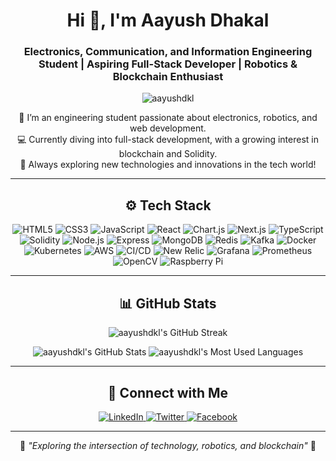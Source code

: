 <!-- Header -->
<h1 align="center">Hi 👋, I'm Aayush Dhakal</h1>
<h3 align="center">Electronics, Communication, and Information Engineering Student | Aspiring Full-Stack Developer | Robotics & Blockchain Enthusiast</h3>

<p align="center">
  <img src="https://komarev.com/ghpvc/?username=aayushdkl&label=Profile%20views&color=0e75b6&style=flat" alt="aayushdkl" /> 
</p>

<!-- About Section -->
<p align="center">
  🌱 I’m an engineering student passionate about electronics, robotics, and web development.<br/>
  💻 Currently diving into full-stack development, with a growing interest in blockchain and Solidity.<br/>
  🚀 Always exploring new technologies and innovations in the tech world!
</p>

---

<!-- Skills Section -->
<h2 align="center">⚙️ Tech Stack</h2>
<p align="center">
  <!-- Languages and Frontend -->
  <img src="https://img.shields.io/badge/HTML5-E34F26?style=for-the-badge&logo=html5&logoColor=white" alt="HTML5" />
  <img src="https://img.shields.io/badge/CSS3-1572B6?style=for-the-badge&logo=css3&logoColor=white" alt="CSS3" />
  <img src="https://img.shields.io/badge/JavaScript-F7DF1E?style=for-the-badge&logo=javascript&logoColor=black" alt="JavaScript" />
  <img src="https://img.shields.io/badge/React-61DAFB?style=for-the-badge&logo=react&logoColor=black" alt="React" />
  <img src="https://img.shields.io/badge/Chart.js-FF6384?style=for-the-badge&logo=chart.js&logoColor=white" alt="Chart.js" />
  <img src="https://img.shields.io/badge/Next.js-000000?style=for-the-badge&logo=next.js&logoColor=white" alt="Next.js" />
  <img src="https://img.shields.io/badge/TypeScript-007ACC?style=for-the-badge&logo=typescript&logoColor=white" alt="TypeScript" />
  <img src="https://img.shields.io/badge/Solidity-363636?style=for-the-badge&logo=solidity&logoColor=white" alt="Solidity" />
  
  <!-- Backend and Database -->
  <img src="https://img.shields.io/badge/Node.js-339933?style=for-the-badge&logo=node.js&logoColor=white" alt="Node.js" />
  <img src="https://img.shields.io/badge/Express-000000?style=for-the-badge&logo=express&logoColor=white" alt="Express" />
  <img src="https://img.shields.io/badge/MongoDB-47A248?style=for-the-badge&logo=mongodb&logoColor=white" alt="MongoDB" />
  <img src="https://img.shields.io/badge/Redis-DC382D?style=for-the-badge&logo=redis&logoColor=white" alt="Redis" />
  <img src="https://img.shields.io/badge/Kafka-231F20?style=for-the-badge&logo=apache-kafka&logoColor=white" alt="Kafka" />

  <!-- DevOps and Cloud -->
  <img src="https://img.shields.io/badge/Docker-2496ED?style=for-the-badge&logo=docker&logoColor=white" alt="Docker" />
  <img src="https://img.shields.io/badge/Kubernetes-326CE5?style=for-the-badge&logo=kubernetes&logoColor=white" alt="Kubernetes" />
  <img src="https://img.shields.io/badge/Amazon_AWS-232F3E?style=for-the-badge&logo=amazon-aws&logoColor=white" alt="AWS" />
  <img src="https://img.shields.io/badge/GitHub%20Actions-2088FF?style=for-the-badge&logo=github-actions&logoColor=white" alt="CI/CD" />
  
  <!-- Monitoring and IoT -->
  <img src="https://img.shields.io/badge/New%20Relic-008C99?style=for-the-badge&logo=new-relic&logoColor=white" alt="New Relic" />
  <img src="https://img.shields.io/badge/Grafana-F46800?style=for-the-badge&logo=grafana&logoColor=white" alt="Grafana" />
  <img src="https://img.shields.io/badge/Prometheus-E6522C?style=for-the-badge&logo=prometheus&logoColor=white" alt="Prometheus" />
  
  <!-- Miscellaneous -->
  <img src="https://img.shields.io/badge/OpenCV-5C3EE8?style=for-the-badge&logo=opencv&logoColor=white" alt="OpenCV" />
  <img src="https://img.shields.io/badge/Raspberry%20Pi-A22846?style=for-the-badge&logo=raspberry-pi&logoColor=white" alt="Raspberry Pi" />
</p>

---

<!-- GitHub Stats and Streaks -->
<h2 align="center">📊 GitHub Stats</h2>
<p align="center">
  <img src="https://github-readme-streak-stats.herokuapp.com/?user=aayushdkl&theme=highcontrast&hide_border=true" alt="aayushdkl's GitHub Streak" />
</p>
<p align="center">
  <img src="https://github-readme-stats.vercel.app/api?username=aayushdkl&show_icons=true&theme=highcontrast&hide_border=true" alt="aayushdkl's GitHub Stats" />
  <img src="https://github-readme-stats.vercel.app/api/top-langs/?username=aayushdkl&layout=compact&theme=highcontrast&hide_border=true" alt="aayushdkl's Most Used Languages" />
</p>

---

<!-- Connect with Me Section -->
<h2 align="center">🔗 Connect with Me</h2>
<p align="center">
  <a href="https://www.linkedin.com/in/aayushdhakal1/" target="_blank">
    <img src="https://img.shields.io/badge/LinkedIn-0077B5?style=for-the-badge&logo=linkedin&logoColor=white" alt="LinkedIn" />
  </a>
  <a href="https://x.com/aayushdhakal_" target="_blank">
    <img src="https://img.shields.io/badge/Twitter-1DA1F2?style=for-the-badge&logo=twitter&logoColor=white" alt="Twitter" />
  </a>
  <a href="https://www.facebook.com/ayushdkl7" target="_blank">
    <img src="https://img.shields.io/badge/Facebook-1877F2?style=for-the-badge&logo=facebook&logoColor=white" alt="Facebook" />
  </a>
</p>

---

<!-- Footer Note -->
<p align="center">
  🔹 <i>"Exploring the intersection of technology, robotics, and blockchain"</i> 🔹
</p>

